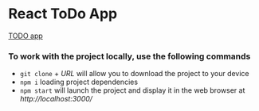 # React ToDo App
  [TODO app](http://olekschernikov.github.io/TODO/#/) 

### To work with the project locally, use the following commands
- ```git clone``` + *URL* will allow you to download the project to your device
- ```npm i``` loading project dependencies
- ```npm start``` will launch the project and display it in the web browser at 
    *http://localhost:3000/*
